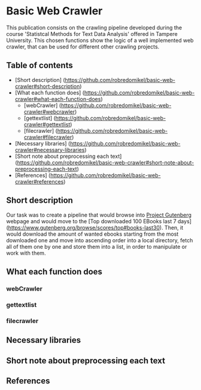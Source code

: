 # Basic Web Crawler

This publication consists on the crawling pipeline developed during the course 'Statistcal Methods for Text Data Analysis' offered in Tampere University. This chosen functions show the logic of a well implemented web crawler, that can be used for different other crawling projects.

## Table of contents

- [Short description] (https://github.com/robredomikel/basic-web-crawler#short-description)
- [What each function does] (https://github.com/robredomikel/basic-web-crawler#what-each-function-does)
	- [webCrawler] (https://github.com/robredomikel/basic-web-crawler#webcrawler)
	- [gettextlist] (https://github.com/robredomikel/basic-web-crawler#gettextlist)
	- [filecrawler] (https://github.com/robredomikel/basic-web-crawler#filecrawler)
- [Necessary libraries] (https://github.com/robredomikel/basic-web-crawler#necessary-libraries)
- [Short note about preprocessing each text] (https://github.com/robredomikel/basic-web-crawler#short-note-about-preprocessing-each-text)
- [References] (https://github.com/robredomikel/basic-web-crawler#references)

## Short description

Our task was to create a pipeline that would browse into [Project Gutenberg](https://www.gutenberg.org) webpage and would move to the [Top downloaded 100 EBooks last 7 days] (https://www.gutenberg.org/browse/scores/top#books-last30). Then, it would download the amount of wanted ebooks starting from the most downloaded one and move into ascending order into a local directory, fetch all of them one by one and store them into a list, in order to manipulate or work with them.

## What each function does

### webCrawler

### gettextlist

### filecrawler

## Necessary libraries

## Short note about preprocessing each text

## References

